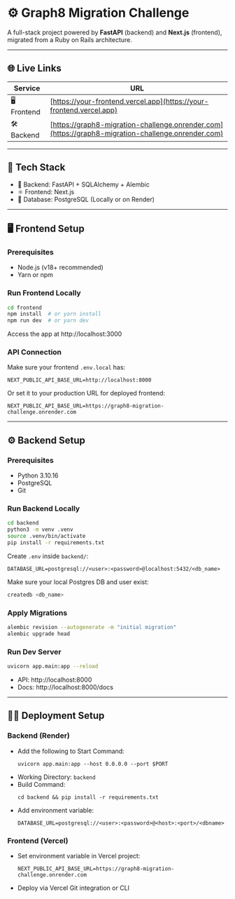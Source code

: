 # ⚙️ Graph8 Migration Challenge

A full-stack project powered by **FastAPI** (backend) and **Next.js** (frontend), migrated from a Ruby on Rails architecture.

---

## 🌐 Live Links

| Service     | URL                                                                                                |
| ----------- | -------------------------------------------------------------------------------------------------- |
| 🖥️ Frontend | [https://your-frontend.vercel.app](https://your-frontend.vercel.app)                               |
| 🛠️ Backend  | [https://graph8-migration-challenge.onrender.com](https://graph8-migration-challenge.onrender.com) |

---

## 🧩 Tech Stack

- 🐍 Backend: FastAPI + SQLAlchemy + Alembic
- ⚛️ Frontend: Next.js
- 🐘 Database: PostgreSQL (Locally or on Render)

---

## 🖥️ Frontend Setup

### Prerequisites

- Node.js (v18+ recommended)
- Yarn or npm

### Run Frontend Locally

```bash
cd frontend
npm install  # or yarn install
npm run dev  # or yarn dev
```

Access the app at http://localhost:3000

### API Connection

Make sure your frontend `.env.local` has:

```
NEXT_PUBLIC_API_BASE_URL=http://localhost:8000
```

Or set it to your production URL for deployed frontend:

```
NEXT_PUBLIC_API_BASE_URL=https://graph8-migration-challenge.onrender.com
```

---

## ⚙️ Backend Setup

### Prerequisites

- Python 3.10.16
- PostgreSQL
- Git

### Run Backend Locally

```bash
cd backend
python3 -m venv .venv
source .venv/bin/activate
pip install -r requirements.txt
```

Create `.env` inside `backend/`:

```
DATABASE_URL=postgresql://<user>:<password>@localhost:5432/<db_name>
```

Make sure your local Postgres DB and user exist:

```bash
createdb <db_name>
```

### Apply Migrations

```bash
alembic revision --autogenerate -m "initial migration"
alembic upgrade head
```

### Run Dev Server

```bash
uvicorn app.main:app --reload
```

- API: http://localhost:8000
- Docs: http://localhost:8000/docs

---

## 🧑‍💻 Deployment Setup

### Backend (Render)

- Add the following to Start Command:
  ```
  uvicorn app.main:app --host 0.0.0.0 --port $PORT
  ```
- Working Directory: `backend`
- Build Command:
  ```
  cd backend && pip install -r requirements.txt
  ```
- Add environment variable:
  ```
  DATABASE_URL=postgresql://<user>:<password>@<host>:<port>/<dbname>
  ```

### Frontend (Vercel)

- Set environment variable in Vercel project:
  ```
  NEXT_PUBLIC_API_BASE_URL=https://graph8-migration-challenge.onrender.com
  ```
- Deploy via Vercel Git integration or CLI
